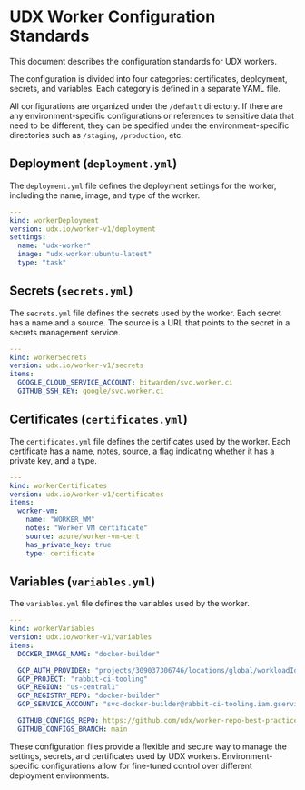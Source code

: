 # UDX Worker Configuration Standards

This document describes the configuration standards for UDX workers.

The configuration is divided into four categories: certificates, deployment, secrets, and variables. Each category is defined in a separate YAML file.

All configurations are organized under the `/default` directory. If there are any environment-specific configurations or references to sensitive data that need to be different, they can be specified under the environment-specific directories such as `/staging`, `/production`, etc.

## Deployment (`deployment.yml`)

The `deployment.yml` file defines the deployment settings for the worker, including the name, image, and type of the worker.

```yaml
---
kind: workerDeployment
version: udx.io/worker-v1/deployment
settings:
  name: "udx-worker"
  image: "udx-worker:ubuntu-latest"
  type: "task"
```

## Secrets (`secrets.yml`)

The `secrets.yml` file defines the secrets used by the worker. Each secret has a name and a source. The source is a URL that points to the secret in a secrets management service.

```yaml
---
kind: workerSecrets
version: udx.io/worker-v1/secrets
items:
  GOOGLE_CLOUD_SERVICE_ACCOUNT: bitwarden/svc.worker.ci
  GITHUB_SSH_KEY: google/svc.worker.ci
```

## Certificates (`certificates.yml`)

The `certificates.yml` file defines the certificates used by the worker. Each certificate has a name, notes, source, a flag indicating whether it has a private key, and a type.

```yaml
---
kind: workerCertificates
version: udx.io/worker-v1/certificates
items:
  worker-vm:
    name: "WORKER_WM"
    notes: "Worker VM certificate"
    source: azure/worker-vm-cert
    has_private_key: true
    type: certificate
```

## Variables (`variables.yml`)

The `variables.yml` file defines the variables used by the worker.

```yaml
---
kind: workerVariables
version: udx.io/worker-v1/variables
items:
  DOCKER_IMAGE_NAME: "docker-builder"

  GCP_AUTH_PROVIDER: "projects/309037306746/locations/global/workloadIdentityPools/docker-builder-pool/providers/docker-builder-provider"
  GCP_PROJECT: "rabbit-ci-tooling"
  GCP_REGION: "us-central1"
  GCP_REGISTRY_REPO: "docker-builder"
  GCP_SERVICE_ACCOUNT: "svc-docker-builder@rabbit-ci-tooling.iam.gserviceaccount.com"

  GITHUB_CONFIGS_REPO: https://github.com/udx/worker-repo-best-practice-configs
  GITHUB_CONFIGS_BRANCH: main
```

These configuration files provide a flexible and secure way to manage the settings, secrets, and certificates used by UDX workers. Environment-specific configurations allow for fine-tuned control over different deployment environments.
